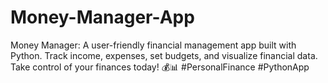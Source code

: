 # Money-Manager-App
Money Manager: A user-friendly financial management app built with Python. Track income, expenses, set budgets, and visualize financial data. Take control of your finances today! 💰📊 #PersonalFinance #PythonApp
